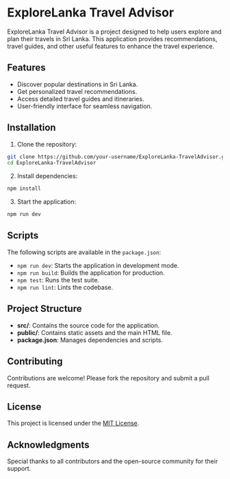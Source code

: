 # ExploreLanka Travel Advisor

ExploreLanka Travel Advisor is a project designed to help users explore and plan their travels in Sri Lanka. This application provides recommendations, travel guides, and other useful features to enhance the travel experience.

## Features
- Discover popular destinations in Sri Lanka.
- Get personalized travel recommendations.
- Access detailed travel guides and itineraries.
- User-friendly interface for seamless navigation.

## Installation

1. Clone the repository:
  ```bash
  git clone https://github.com/your-username/ExploreLanka-TravelAdvisor.git
  cd ExploreLanka-TravelAdvisor
  ```

2. Install dependencies:
  ```bash
  npm install
  ```

3. Start the application:
  ```bash
  npm run dev
  ```

## Scripts

The following scripts are available in the `package.json`:

- `npm run dev`: Starts the application in development mode.
- `npm run build`: Builds the application for production.
- `npm test`: Runs the test suite.
- `npm run lint`: Lints the codebase.

## Project Structure

- **src/**: Contains the source code for the application.
- **public/**: Contains static assets and the main HTML file.
- **package.json**: Manages dependencies and scripts.

## Contributing

Contributions are welcome! Please fork the repository and submit a pull request.

## License

This project is licensed under the [MIT License](LICENSE).

## Acknowledgments

Special thanks to all contributors and the open-source community for their support.
